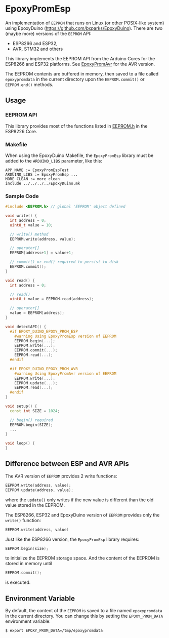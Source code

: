 # EpoxyPromEsp

An implementation of `EEPROM` that runs on Linux (or other POSIX-like system)
using EpoxyDuino (https://github.com/bxparks/EpoxyDuino). There are two (maybe
more) versions of the `EEPROM` API:

* ESP8266 and ESP32,
* AVR, STM32 and others

This library implements the EEPROM API from the Arduino Cores for the ESP8266
and ESP32 platforms. See [EpoxyPromAvr](../EpoxyPromAvr/) for the AVR version.

The EEPROM contents are buffered in memory, then saved to a file called
`epoxypromdata` in the current directory upon the `EEPROM.commit()` or
`EEPROM.end()` methods.

## Usage

### EEPROM API

This library provides most of the functions listed in
[EEPROM.h](https://github.com/esp8266/Arduino/blob/master/libraries/EEPROM/EEPROM.h)
in the ESP8226 Core.

### Makefile

When using the EpoxyDuino Makefile, the `EpoxyPromEsp` library must be added to
the `ARDUINO_LIBS` parameter, like this:

```
APP_NAME := EpoxyPromEspTest
ARDUINO_LIBS := EpoxyPromEsp ...
MORE_CLEAN := more_clean
include ../../../../EpoxyDuino.mk
```

### Sample Code

```C++
#include <EEPROM.h> // global 'EEPROM' object defined

void write() {
  int address = 0;
  uint8_t value = 10;

  // write() method
  EEPROM.write(address, value);

  // operator[]
  EEPROM[address+1] = value+1;

  // commit() or end() required to persist to disk
  EEPROM.commit();
}

void read() {
  int address = 0;

  // read()
  uint8_t value = EEPROM.read(address);

  // operator[]
  value = EEPROM[address];
}

void detectAPI() {
  #if EPOXY_DUINO_EPOXY_PROM_ESP
    #warning Using EpoxyPromEsp version of EEPROM
    EEPROM.begin(...);
    EEPROM.write(...);
    EEPROM.commit(...);
    EEPROM.read(...);
  #endif

  #if EPOXY_DUINO_EPOXY_PROM_AVR
    #warning Using EpoxyPromAvr version of EEPROM
    EEPROM.write(...);
    EEPROM.update(...);
    EEPROM.read(...);
  #endif
}

void setup() {
  const int SIZE = 1024;

  // begin() required
  EEPROM.begin(SIZE);
  ...
}

void loop() {
}
```

## Difference between ESP and AVR APIs

The AVR version of `EEPROM` provides 2 write functions:
```C++
EEPROM.write(address, value);
EEPROM.update(address, value);
```
where the `update()` only writes if the new value is different than the old
value stored in the EEPROM.

The ESP8266, ESP32 and EpoxyDuino version of `EEPROM` provides only the
`write()` function:
```C++
EEPROM.write(address, value)
```

Just like the ESP8266 version, the `EpoxyPromEsp` library requires:
```C++
EEPROM.begin(size);
```
to initialize the EEPROM storage space. And the content of the EEPROM
is stored in memory until
```C++
EEPROM.commit();
```
is executed.

## Environment Variable

By default, the content of the `EEPROM` is saved to a file named
`epoxypromdata` in the current directory. You can change this by setting the
`EPOXY_PROM_DATA` environment variable:

```
$ export EPOXY_PROM_DATA=/tmp/epoxypromdata
```
